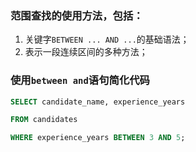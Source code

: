 ### 范围查找的使用方法，包括：

1.  关键字`BETWEEN ... AND ...`的基础语法；
2.  表示一段连续区间的多种方法；

### 使用`between and`语句简化代码
```sql
SELECT candidate_name, experience_years

FROM candidates

WHERE experience_years BETWEEN 3 AND 5;
```

<!--stackedit_data:
eyJoaXN0b3J5IjpbLTc3MzQ2MTM5NSwtMjA5NDUzODc1M119
-->